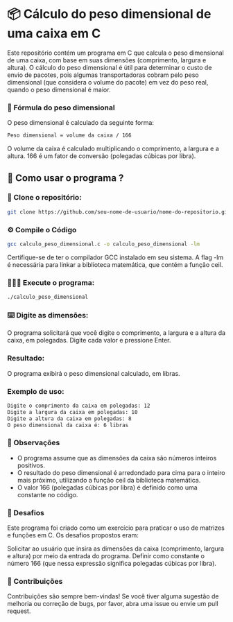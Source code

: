 # 📦 Cálculo do peso dimensional de uma caixa em C 

Este repositório contém um programa em C que calcula o peso dimensional de uma caixa, com base em suas dimensões (comprimento, largura e altura). O cálculo do peso dimensional é útil para determinar o custo de envio de pacotes, pois algumas transportadoras cobram pelo peso dimensional (que considera o volume do pacote) em vez do peso real, quando o peso dimensional é maior.

### 🧮 Fórmula do peso dimensional 
O peso dimensional é calculado da seguinte forma:

```bash
Peso dimensional = volume da caixa / 166
```

O volume da caixa é calculado multiplicando o comprimento, a largura e a altura.
166 é um fator de conversão (polegadas cúbicas por libra).

## 🤔 Como usar o programa ? 

### 📑 Clone o repositório: 

```bash
git clone https://github.com/seu-nome-de-usuario/nome-do-repositorio.git
```

### ⚙️ Compile o Código

```bash
gcc calculo_peso_dimensional.c -o calculo_peso_dimensional -lm
```

Certifique-se de ter o compilador GCC instalado em seu sistema. A flag -lm é necessária para linkar a biblioteca matemática, que contém a função ceil.

### 🏃🏽‍➡️ Execute o programa:


```bash
./calculo_peso_dimensional
```

### ⌨️ Digite as dimensões:

O programa solicitará que você digite o comprimento, a largura e a altura da caixa, em polegadas. Digite cada valor e pressione Enter.

###  Resultado:

O programa exibirá o peso dimensional calculado, em libras.

###  Exemplo de uso:

```bash
Digite o comprimento da caixa em polegadas: 12
Digite a largura da caixa em polegadas: 10
Digite a altura da caixa em polegadas: 8
O peso dimensional da caixa é: 6 libras
```

### 🫣 Observações

- O programa assume que as dimensões da caixa são números inteiros positivos.
- O resultado do peso dimensional é arredondado para cima para o inteiro mais próximo, utilizando a função ceil da biblioteca matemática.
- O valor 166 (polegadas cúbicas por libra) é definido como uma constante no código.

### 🎯 Desafios
Este programa foi criado como um exercício para praticar o uso de matrizes e funções em C. Os desafios propostos eram:

Solicitar ao usuário que insira as dimensões da caixa (comprimento, largura e altura) por meio da entrada do programa.
Definir como constante o número 166 (que nessa expressão significa polegadas cúbicas por libra).

### 🤝 Contribuições
Contribuições são sempre bem-vindas! Se você tiver alguma sugestão de melhoria ou correção de bugs, por favor, abra uma issue ou envie um pull request.

